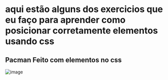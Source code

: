 # aqui estão alguns dos exercicios que eu faço para aprender como posicionar corretamente elementos usando css

## Pacman Feito com elementos no css

![image](https://github.com/user-attachments/assets/88cd1920-a7f1-4afe-82e1-0212c03470ef)
